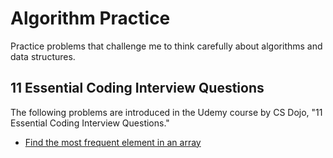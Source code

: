 # Algorithm Practice

Practice problems that challenge me to think carefully about algorithms and data structures.

## 11 Essential Coding Interview Questions

The following problems are introduced in the Udemy course by CS Dojo, "11 Essential Coding Interview Questions."

- [Find the most frequent element in an array](./Find-Most-Frequent-Element-In-Array/README.md)

